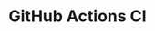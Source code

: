 # GitHub Actions CI



























































































































































































































































































































































































































































































































































































































































































































































































































































































































































































































































































































































































































































































































































































































































































































































































































































































































































































































































































































































































































































































































































































































































































































































































































































































































































































































































































































































































































































































































































































































































































































































































































































































































































































































































































































































































































































































































































































